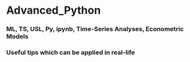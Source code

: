 # Advanced_Python
### ML, TS, USL, Py, ipynb, Time-Series Analyses, Econometric Models
### Useful tips which can be applied in real-life

